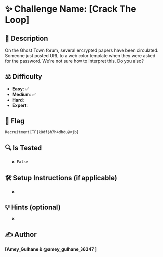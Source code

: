 # ✨ Challenge Name: **[Crack The Loop]**

## 📜 Description
On the Ghost Town forum, several encrypted papers have been circulated. Someone just posted URL to a web color template when they were asked for the password. We're not sure how to interpret this. Do you also?

## ⚖️ Difficulty
- **Easy**: ✅
- **Medium**: ✅
- **Hard**: 
- **Expert**: 

## 🚩 Flag
`RecruitmentCTF{k8df$h7h4dhdu@vjb}`

## 🔍 Is Tested
       ❌ False

## 🛠️ Setup Instructions (if applicable)
       ❌

## 💡 Hints (optional)
       ❌

## ✍️ Author
**[Amey_Gulhane & @amey_gulhane_36347 ]**